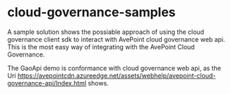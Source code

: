 # cloud-governance-samples
A sample solution shows the possiable approach of using the cloud governance client sdk to interact with AvePoint cloud governance web api. This is the most easy way of integrating with the AvePoint Cloud Governance.

The GaoApi demo is conformance with cloud governance web api, as the Uri https://avepointcdn.azureedge.net/assets/webhelp/avepoint-cloud-governance-api/Index.html shows.

